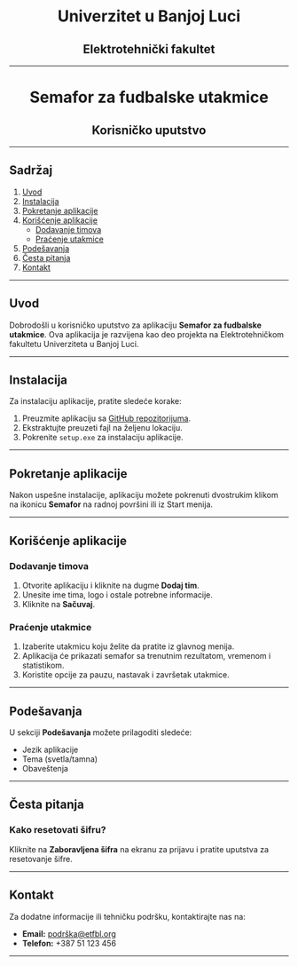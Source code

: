 <div style="text-align: center;">

# Univerzitet u Banjoj Luci
## Elektrotehnički fakultet

---

# Semafor za fudbalske utakmice

## Korisničko uputstvo

</div>

---

## Sadržaj

1. [Uvod](#uvod)
2. [Instalacija](#instalacija)
3. [Pokretanje aplikacije](#pokretanje-aplikacije)
4. [Korišćenje aplikacije](#korisćenje-aplikacije)
    - [Dodavanje timova](#dodavanje-timova)
    - [Praćenje utakmice](#praćenje-utakmice)
5. [Podešavanja](#podešavanja)
6. [Česta pitanja](#česta-pitanja)
7. [Kontakt](#kontakt)

---

## Uvod

Dobrodošli u korisničko uputstvo za aplikaciju **Semafor za fudbalske utakmice**. Ova aplikacija je razvijena kao deo projekta na Elektrotehničkom fakultetu Univerziteta u Banjoj Luci.

---

## Instalacija

Za instalaciju aplikacije, pratite sledeće korake:

1. Preuzmite aplikaciju sa [GitHub repozitorijuma](https://github.com/vaš-repozitorijum).
2. Ekstraktujte preuzeti fajl na željenu lokaciju.
3. Pokrenite `setup.exe` za instalaciju aplikacije.

---

## Pokretanje aplikacije

Nakon uspešne instalacije, aplikaciju možete pokrenuti dvostrukim klikom na ikonicu **Semafor** na radnoj površini ili iz Start menija.

---

## Korišćenje aplikacije

### Dodavanje timova

1. Otvorite aplikaciju i kliknite na dugme **Dodaj tim**.
2. Unesite ime tima, logo i ostale potrebne informacije.
3. Kliknite na **Sačuvaj**.

### Praćenje utakmice

1. Izaberite utakmicu koju želite da pratite iz glavnog menija.
2. Aplikacija će prikazati semafor sa trenutnim rezultatom, vremenom i statistikom.
3. Koristite opcije za pauzu, nastavak i završetak utakmice.

---

## Podešavanja

U sekciji **Podešavanja** možete prilagoditi sledeće:

- Jezik aplikacije
- Tema (svetla/tamna)
- Obaveštenja

---

## Česta pitanja

### Kako resetovati šifru?

Kliknite na **Zaboravljena šifra** na ekranu za prijavu i pratite uputstva za resetovanje šifre.

---

## Kontakt

Za dodatne informacije ili tehničku podršku, kontaktirajte nas na:

- **Email:** podrška@etfbl.org
- **Telefon:** +387 51 123 456

---



